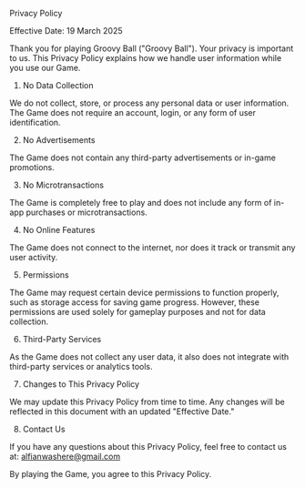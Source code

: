Privacy Policy

Effective Date: 19 March 2025

Thank you for playing Groovy Ball ("Groovy Ball"). Your privacy is important to us. This Privacy Policy explains how we handle user information while you use our Game.

1. No Data Collection

We do not collect, store, or process any personal data or user information. The Game does not require an account, login, or any form of user identification.

2. No Advertisements

The Game does not contain any third-party advertisements or in-game promotions.

3. No Microtransactions

The Game is completely free to play and does not include any form of in-app purchases or microtransactions.

4. No Online Features

The Game does not connect to the internet, nor does it track or transmit any user activity.

5. Permissions

The Game may request certain device permissions to function properly, such as storage access for saving game progress. However, these permissions are used solely for gameplay purposes and not for data collection.

6. Third-Party Services

As the Game does not collect any user data, it also does not integrate with third-party services or analytics tools.

7. Changes to This Privacy Policy

We may update this Privacy Policy from time to time. Any changes will be reflected in this document with an updated "Effective Date."

8. Contact Us

If you have any questions about this Privacy Policy, feel free to contact us at: alfianwashere@gmail.com

By playing the Game, you agree to this Privacy Policy.
